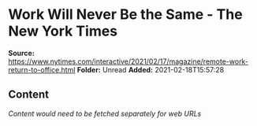 # Work Will Never Be the Same - The New York Times

**Source:** https://www.nytimes.com/interactive/2021/02/17/magazine/remote-work-return-to-office.html
**Folder:** Unread
**Added:** 2021-02-18T15:57:28




## Content
*Content would need to be fetched separately for web URLs*
